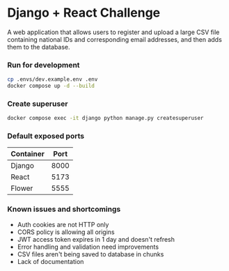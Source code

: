 # Django + React Challenge

A web application that allows users to register and upload a large CSV file containing national IDs and corresponding email addresses, and then adds them to the database.

### Run for development

```sh
cp .envs/dev.example.env .env
docker compose up -d --build
```

### Create superuser

```sh
docker compose exec -it django python manage.py createsuperuser
```

### Default exposed ports

| Container | Port |
| --------- | ---- |
| Django    | 8000 |
| React     | 5173 |
| Flower    | 5555 |

### Known issues and shortcomings

- Auth cookies are not HTTP only
- CORS policy is allowing all origins
- JWT access token expires in 1 day and doesn't refresh
- Error handling and validation need improvements
- CSV files aren't being saved to database in chunks
- Lack of documentation
